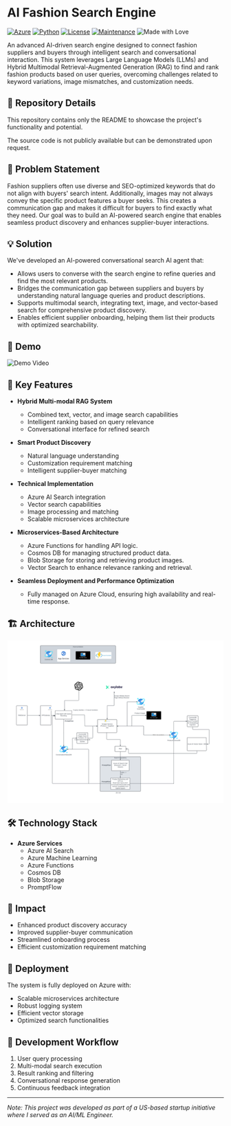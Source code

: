 # AI Fashion Search Engine

[![Azure](https://img.shields.io/badge/Azure-Deployed-blue)](https://azure.microsoft.com)
[![Python](https://img.shields.io/badge/Python-3.8%2B-blue)](https://www.python.org)
[![License](https://img.shields.io/badge/License-MIT-green)](LICENSE)
[![Maintenance](https://img.shields.io/badge/Maintained%3F-yes-green.svg)](https://github.com/username/AI_Search_Engine/graphs/commit-activity)
![Made with Love](https://img.shields.io/badge/Made%20with-❤️-red.svg)

An advanced AI-driven search engine designed to connect fashion suppliers and buyers through intelligent search and conversational interaction. This system leverages Large Language Models (LLMs) and Hybrid Multimodal Retrieval-Augmented Generation (RAG) to find and rank fashion products based on user queries, overcoming challenges related to keyword variations, image mismatches, and customization needs.

## 📁 Repository Details

This repository contains only the README to showcase the project's functionality and potential.

The source code is not publicly available but can be demonstrated upon request.

## 🎯 Problem Statement

Fashion suppliers often use diverse and SEO-optimized keywords that do not align with buyers' search intent. Additionally, images may not always convey the specific product features a buyer seeks. This creates a communication gap and makes it difficult for buyers to find exactly what they need. Our goal was to build an AI-powered search engine that enables seamless product discovery and enhances supplier-buyer interactions.

## 💡 Solution

We've developed an AI-powered conversational search AI agent  that:

- Allows users to converse with the search engine to refine queries and find the most relevant products.
- Bridges the communication gap between suppliers and buyers by understanding natural language queries and product descriptions.
- Supports multimodal search, integrating text, image, and vector-based search for comprehensive product discovery.
- Enables efficient supplier onboarding, helping them list their products with optimized searchability.

## 🎥 Demo

![Demo Video](demo.gif)

## 🔑 Key Features

- **Hybrid Multi-modal RAG System**
  - Combined text, vector, and image search capabilities
  - Intelligent ranking based on query relevance
  - Conversational interface for refined search

- **Smart Product Discovery**
  - Natural language understanding
  - Customization requirement matching
  - Intelligent supplier-buyer matching

- **Technical Implementation**
  - Azure AI Search integration
  - Vector search capabilities
  - Image processing and matching
  - Scalable microservices architecture

- **Microservices-Based Architecture**
    - Azure Functions for handling API logic.
    - Cosmos DB for managing structured product data.
    - Blob Storage for storing and retrieving product images.
    - Vector Search to enhance relevance ranking and retrieval.

- **Seamless Deployment and Performance Optimization**
    - Fully managed on Azure Cloud, ensuring high availability and real-time response.

## 🏗️ Architecture

![Architecture Diagram](Architecture.png)


## 🛠️ Technology Stack

- **Azure Services**
  - Azure AI Search
  - Azure Machine Learning
  - Azure Functions
  - Cosmos DB
  - Blob Storage
  - PromptFlow

## 💫 Impact

- Enhanced product discovery accuracy
- Improved supplier-buyer communication
- Streamlined onboarding process
- Efficient customization requirement matching

## 🚀 Deployment

The system is fully deployed on Azure with:
- Scalable microservices architecture
- Robust logging system
- Efficient vector storage
- Optimized search functionalities

## 🔄 Development Workflow

1. User query processing
2. Multi-modal search execution
3. Result ranking and filtering
4. Conversational response generation
5. Continuous feedback integration


---


*Note: This project was developed as part of a US-based startup initiative where I served as an AI/ML Engineer.*
